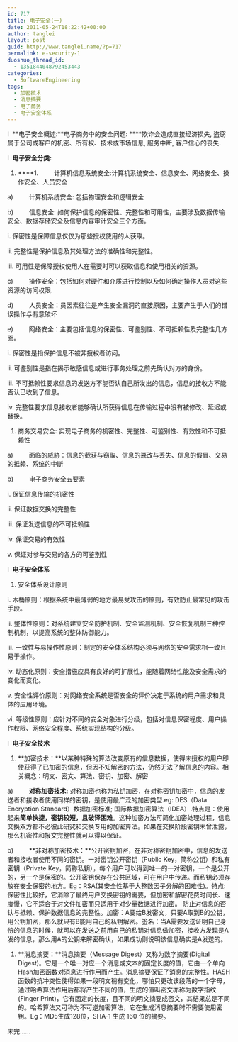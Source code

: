 ```yaml
---
id: 717
title: 电子安全(一)
date: 2011-05-24T18:22:42+00:00
author: tanglei
layout: post
guid: http://www.tanglei.name/?p=717
permalink: e-security-1
duoshuo_thread_id:
  - 1351844048792453443
categories:
  - SoftwareEngineering
tags:
  - 加密技术
  - 消息摘要
  - 电子商务
  - 电子安全体系
---
```

l  **电子安全概述:**电子商务中的安全问题: ****欺诈会造成直接经济损失, 盗窃属于公司或客户的机密、所有权、技术或市场信息, 服务中断, 客户信心的丧失.

l  **电子安全分类:**

  1.  ****1.         计算机信息系统安全:计算机系统安全、信息安全、网络安全、操作安全、人员安全

a)         计算机系统安全: 包括物理安全和逻辑安全

b)         信息安全: 如何保护信息的保密性、完整性和可用性，主要涉及数据传输安全、数据存储安全及信息内容审计安全三个方面。

i. 保密性是保障信息仅仅为那些授权使用的人获取。

ii. 完整性是保护信息及其处理方法的准确性和完整性。

iii. 可用性是保障授权使用人在需要时可以获取信息和使用相关的资源。

c)         操作安全：包括如何对硬件和介质进行控制以及如何确定操作人员对这些资源的访问权限.

d)         人员安全：员因素往往是产生安全漏洞的直接原因，主要产生于人们的错误操作与有意破坏

e)         网络安全：主要包括信息的保密性、可鉴别性、不可抵赖性及完整性几方面。

i. 保密性是指保护信息不被非授权者访问。

ii. 可鉴别性是指在揭示敏感信息或进行事务处理之前先确认对方的身份。

iii. 不可抵赖性要求信息的发送方不能否认自己所发出的信息，信息的接收方不能否认已收到了信息。

iv. 完整性要求信息接收者能够确认所获得信息在传输过程中没有被修改、延迟或替换。

  1. 商务交易安全: 实现电子商务的机密性、完整性、可鉴别性、有效性和不可抵赖性

a)         面临的威胁：信息的截获与窃取、信息的篡改与丢失、信息的假冒、交易的抵赖、系统的中断

b)         电子商务安全五要素

i. 保证信息传输的机密性

ii. 保证数据交换的完整性

iii. 保证发送信息的不可抵赖性

iv. 保证交易的有效性

v. 保证对参与交易的各方的可鉴别性

l  **电子安全体系**

  1. 安全体系设计原则

i. 木桶原则：根据系统中最薄弱的地方最易受攻击的原则，有效防止最常见的攻击手段。

ii. 整体性原则：对系统建立安全防护机制、安全监测机制、安全恢复机制三种控制机制，以提高系统的整体防御能力。

iii. 一致性与易操作性原则：制定的安全体系结构必须与网络的安全需求相一致且易于操作。

iv. 动态化原则：安全措施应具有良好的可扩展性，能随着网络性能及安全需求的变化而变化。

v. 安全性评价原则：对网络安全系统是否安全的评价决定于系统的用户需求和具体的应用环境。

vi. 等级性原则：应针对不同的安全对象进行分级，包括对信息保密程度、用户操作权限、网络安全程度、系统实现结构的分级。

l  **电子安全技术**

  1. **加密技术：**以某种特殊的算法改变原有的信息数据，使得未授权的用户即使获得了已加密的信息，但因不知解密的方法，仍然无法了解信息的内容。相关概念：明文、密文、算法、密钥、加密、解密

a)         **对称加密技术:** 对称加密也称为私钥加密，在对称密钥加密中，信息的发送者和接收者使用同样的密钥，是使用最广泛的加密类型.eg: DES（Data Encryption Standard）数据加密标准; 国际数据加密算法（IDEA）.特点是：使用起来**简单快捷，密钥较短，且破译困难**。这种加密方法可简化加密处理过程，信息交换双方都不必彼此研究和交换专用的加密算法。如果在交换阶段密钥未曾泄露，那么机密性和报文完整性就可以得以保证。

b)         **非对称加密技术：**公开密钥加密，在非对称密钥加密中，信息的发送者和接收者使用不同的密钥。一对密钥公开密钥（Public Key，简称公钥）和私有密钥（Private Key，简称私钥），每个用户可以得到唯一的一对密钥，一个是公开的，另一个是保密的。公开密钥保存在公共区域，可在用户中传递。而私钥必须存放在安全保密的地方。Eg：RSA(其安全性基于大整数因子分解的困难性)。特点: 保密性比较好，它消除了最终用户交换密钥的需要，但加密和解密花费时间长、速度慢，它不适合于对文件加密而只适用于对少量数据进行加密。 防止对信息的否认与抵赖、保护数据信息的完整性。加密：A要给B发密文，只要A取到B的公钥，用公钥加密，那么就只有B能用自己的私钥解密。签名：当A需要发送证明自己身份的信息的时候，就可以在发送之前用自己的私钥对信息做加密，接收方发现是A发的信息，那么用A的公钥来解密确认，如果成功则说明该信息确实是A发送的。

  1. **消息摘要：**消息摘要（Message Digest）又称为数字摘要(Digital Digest)。它是一个唯一对应一个消息或文本的固定长度的值，它由一个单向Hash加密函数对消息进行作用而产生。消息摘要保证了消息的完整性。HASH函数的抗冲突性使得如果一段明文稍有变化，哪怕只更改该段落的一个字母，通过哈希算法作用后都将产生不同的值，生成的值叫密文亦称为数字指纹(Finger Print)，它有固定的长度，且不同的明文摘要成密文，其结果总是不同的。哈希算法又可称为不可逆加密算法，它在生成消息摘要时不需要使用密钥。Eg：MD5生成128位，SHA-1 生成 160 位的摘要。

未完……
